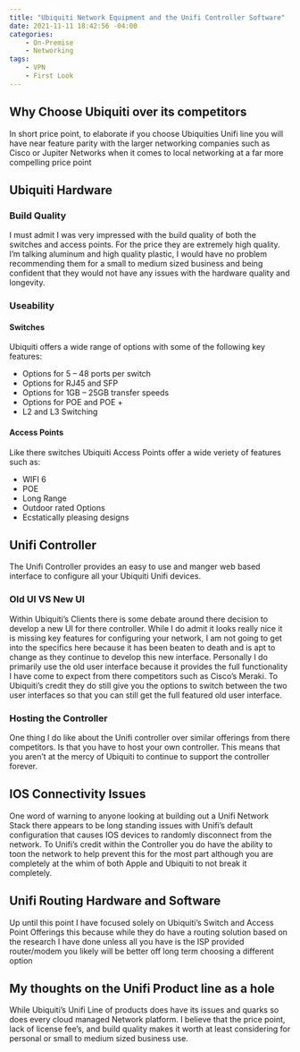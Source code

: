 ```yaml
---
title: "Ubiquiti Network Equipment and the Unifi Controller Software"
date: 2021-11-11 18:42:56 -04:00
categories:
    - On-Premise
    - Networking
tags:
    - VPN
    - First Look
---
```

## Why Choose Ubiquiti over its competitors
In short price point, to elaborate if you choose Ubiquities Unifi line you will have near feature parity with the larger networking companies such as Cisco or Jupiter Networks when it comes to local networking at a far more compelling price point

## Ubiquiti Hardware
### Build Quality
I must admit I was very impressed with the build quality of both the switches and access points. For the price they are extremely high quality. I’m talking aluminum and high quality plastic, I would have no problem recommending them for a small to medium sized business and being confident that they would not have any issues with the hardware quality and longevity.

### Useability
#### Switches
Ubiquiti offers a wide range of options with some of the following key features:
* Options for 5 – 48 ports per switch
* Options for RJ45 and SFP
* Options for 1GB – 25GB transfer speeds
* Options for POE and POE +
* L2 and L3 Switching

#### Access Points
Like there switches Ubiquiti Access Points offer a wide veriety of features such as:
* WIFI 6
* POE
* Long Range
* Outdoor rated Options
* Ecstatically pleasing designs

## Unifi Controller
The Unifi Controller provides an easy to use and manger web based interface to configure all your Ubiquiti Unifi devices.

### Old UI VS New UI
Within Ubiquiti’s Clients there is some debate around there decision to develop a new UI for there controller. While I do admit it looks really nice it is missing key features for configuring your network, I am not going to get into the specifics here because it has been beaten to death and is apt to change as they continue to develop this new interface. Personally I do primarily use the old user interface because it provides the full functionality I have come to expect from there competitors such as Cisco’s Meraki. To Ubiquiti’s credit they do still give you the options to switch between the two user interfaces so that you can still get the full featured old user interface.

### Hosting the Controller
One thing I do like about the Unifi controller over similar offerings from there competitors. Is that you have to host your own controller. This means that you aren’t at the mercy of Ubiquiti to continue to support the controller forever.

## IOS Connectivity Issues
One word of warning to anyone looking at building out a Unifi Network Stack there appears to be long standing issues with Unifi’s default configuration that causes IOS devices to randomly disconnect from the network. To Unifi’s credit within the Controller you do have the ability to toon the network to help prevent this for the most part although you are completely at the whim of both Apple and Ubiquiti to not break it completely.

## Unifi Routing Hardware and Software
Up until this point I have focused solely on Ubiquiti’s Switch and Access Point Offerings this because while they do have a routing solution based on the research I have done unless all you have is the ISP provided router/modem you likely will be better off long term choosing a different option

## My thoughts on the Unifi Product line as a hole
While Ubiquiti’s Unifi Line of products does have its issues and quarks so does every cloud managed Network platform. I believe that the price point, lack of license fee’s, and build quality makes it worth at least considering for personal or small to medium sized business use.